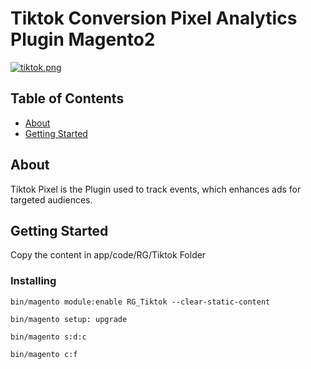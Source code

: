 # Tiktok Conversion Pixel Analytics Plugin Magento2
[![tiktok.png](https://i.postimg.cc/gj4ck3wt/tiktok.png)](https://postimg.cc/fStQ8tfY)
## Table of Contents

- [About](#about)
- [Getting Started](#getting_started)

## About <a name = "about"></a>

Tiktok Pixel is the Plugin used to track events, which enhances ads for targeted audiences.

## Getting Started <a name = "getting_started"></a>

Copy the content in app/code/RG/Tiktok  Folder


### Installing

```
bin/magento module:enable RG_Tiktok --clear-static-content

bin/magento setup: upgrade

bin/magento s:d:c

bin/magento c:f

```

